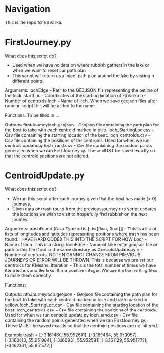 # Navigation
This is the repo for EdVarka. 

# FirstJourney.py

What does this script do?
- Used when we have no data on where rubbish gathers in the lake or when we want to reset our path plan
- This script will return us a 'nice' path plan around the lake by visiting n different points. 

Arguments:
lochEdge - Path to the GEOJSON file representing the outline of the loch.
startLoc - Coordinates of the starting location of EdVarka
n - Number of centroids
loch - Name of loch. When we save geojson files after running script
       this will be added to the name.

Functions:
To be filled in ...

Outputs:
firstJourneyloch.geojson - Geojson file containing the path plan for the boat to take with each centroid marked in blue.
loch_StartingLoc.csv - Csv file containing the starting location of the boat.
loch_centroids.csv - Csv file containing the positions of the centroids. Used for when we run centroid update.py
loch_rand.csv - Csv file containing the random points generated when we ran FirstJourney.py. These MUST be saved exactly so that the centroid positions are not altered.  

# CentroidUpdate.py

What does this script do?
- We run this script after each journey given that the boat has made (> 0) journeys.
- Given data on trash found from the previous journey this script updates the locations we wish to visit 
  to hoopefully find rubbish on the next journey. 

Arguments:
trashFound (Data Type = List[List[float, float]]) - This is a list of lists of longitudes and latitudes representing positions where trash has been found. I HAVE HARD CODED THIS INTO THE SCRIPT FOR NOW
Loch - Name of loch. This is a string.
lochEdge - Name of lake edge geojson file or path to this file if not in the same directory as CentroidUpdate.py
n - Number of centroids. NOTE N CANNOT CHANGE FROM PREVIOUS JOURNEYS OR ERROR WILL BE THROWN. This is because we pre set our centroids for KMeans.
itteration - This is the total number of times we have itterated around the lake. It is a positive integer. We use it when writing files to mark them correctly. 

Functions:

Outputs:
nthJourneyloch.geojson - Geojson file containing the path plan for the boat to take with each centroid marked in blue and trash marked in yellow.
loch_StartingLoc.csv - Csv file containing the starting location of the boat.
loch_centroids.csv - Csv file containing the positions of the centroids. Used for when we run centroid update.py
loch_rand.csv - Csv file containing the random points generated when we ran FirstJourney.py. These MUST be saved exactly so that the centroid positions are not altered.  

Example trash = [[-3.161460, 55.952601], [-3.160464, 55.953057], [-3.160613, 55.951984], [-3.160931, 55.952591], [-3.161129, 55.951779], [-3.162361, 55.951572]]
